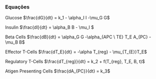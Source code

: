 ### Equações

Glucose 
$\frac{dG}{dt} = k_1 - \alpha_I I -\mu_G G$

Insulin
$\frac{dI}{dt} = \alpha_B B - \mu_I $

Beta Cells
$\frac{dB}{dt} = \alpha_G G -\alpha_{APC \ TE} T_E A_{PC} -\mu_B B$

Effector T-Cells
$\frac{dT_E}{dt} = -\alpha T_{reg} - \mu_{T_{E}}T_E$

Regulatory T-Cells 
$\frac{dT_{reg}}{dt} = k_2 + f(T_{reg}, T_E, B, t)$

Atigen Presenting Cells
$\frac{dA_{PC}}{dt} = k_3$

